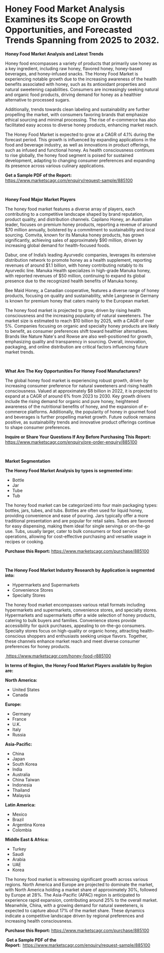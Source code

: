 <p><h1>Honey Food Market Analysis Examines its Scope on Growth Opportunities, and Forecasted Trends Spanning from 2025 to 2032.</h1></p><p><strong>Honey Food Market Analysis and Latest Trends</strong></p>
<p><p>Honey food encompasses a variety of products that primarily use honey as a key ingredient, including raw honey, flavored honey, honey-based beverages, and honey-infused snacks. The Honey Food Market is experiencing notable growth due to the increasing awareness of the health benefits associated with honey, such as its antioxidant properties and natural sweetening capabilities. Consumers are increasingly seeking natural and organic food products, driving demand for honey as a healthier alternative to processed sugars.</p><p>Additionally, trends towards clean labeling and sustainability are further propelling the market, with consumers favoring brands that emphasize ethical sourcing and minimal processing. The rise of e-commerce has also facilitated easy access to diverse honey products, enhancing market reach.</p><p>The Honey Food Market is expected to grow at a CAGR of 4.1% during the forecast period. This growth is influenced by expanding applications in the food and beverage industry, as well as innovations in product offerings, such as infused and functional honey. As health consciousness continues to rise globally, the honey food segment is poised for sustained development, adapting to changing consumer preferences and expanding its presence across various culinary applications.</p></p>
<p><strong>Get a Sample PDF of the Report:&nbsp;</strong> <a href="https://www.marketscagr.com/enquiry/request-sample/885100?utm_campaign=3623&utm_medium=2&utm_source=Github&utm_content=ia&utm_term=16042025&utm_id=honey-food">https://www.marketscagr.com/enquiry/request-sample/885100</a></p>
<p>&nbsp;</p>
<p><strong>Honey Food Major Market Players</strong></p>
<p><p>The honey food market features a diverse array of players, each contributing to a competitive landscape shaped by brand reputation, product quality, and distribution channels. Capilano Honey, an Australian leader, focuses on premium honey products, reporting a revenue of around $70 million annually, bolstered by a commitment to sustainability and local sourcing. Comvita, known for its Manuka honey products, has grown significantly, achieving sales of approximately $90 million, driven by increasing global demand for health-focused foods.</p><p>Dabur, one of India’s leading Ayurvedic companies, leverages its extensive distribution network to promote honey as a health supplement, reporting revenues of around $1.1 billion, with honey contributing notably to its Ayurvedic line. Manuka Health specializes in high-grade Manuka honey, with reported revenues of $50 million, continuing to expand its global presence due to the recognized health benefits of Manuka honey.</p><p>Bee Maid Honey, a Canadian cooperative, features a diverse range of honey products, focusing on quality and sustainability, while Langnese in Germany is known for premium honey that caters mainly to the European market.</p><p>The honey food market is projected to grow, driven by rising health consciousness and the increasing popularity of natural sweeteners. The market size is estimated to reach $10 billion by 2025, with a CAGR of over 5%. Companies focusing on organic and specialty honey products are likely to benefit, as consumer preferences shift toward healthier alternatives. Brands like Nature Nate's and Rowse are also well-positioned for growth, emphasizing quality and transparency in sourcing. Overall, innovation, packaging, and online distribution are critical factors influencing future market trends.</p></p>
<p>&nbsp;</p>
<p><strong>What Are The Key Opportunities For Honey Food Manufacturers?</strong></p>
<p><p>The global honey food market is experiencing robust growth, driven by increasing consumer preference for natural sweeteners and rising health consciousness. Valued at approximately $8 billion in 2022, it is projected to expand at a CAGR of around 6% from 2023 to 2030. Key growth drivers include the rising demand for organic and pure honey, heightened awareness of the nutritional benefits of honey, and the expansion of e-commerce platforms. Additionally, the popularity of honey in gourmet food and beverages is further propelling market growth. Future outlook remains positive, as sustainability trends and innovative product offerings continue to shape consumer preferences.</p></p>
<p><strong>Inquire or Share Your Questions If Any Before Purchasing This Report:</strong> <a href="https://www.marketscagr.com/enquiry/pre-order-enquiry/885100?utm_campaign=3623&utm_medium=2&utm_source=Github&utm_content=ia&utm_term=16042025&utm_id=honey-food">https://www.marketscagr.com/enquiry/pre-order-enquiry/885100</a></p>
<p>&nbsp;</p>
<p><strong>Market Segmentation</strong></p>
<p><strong>The Honey Food Market Analysis by types is segmented into:</strong></p>
<p><ul><li>Bottle</li><li>Jar</li><li>Tube</li><li>Tub</li></ul></p>
<p><p>The honey food market can be categorized into four main packaging types: bottles, jars, tubes, and tubs. Bottles are often used for liquid honey, providing convenience and ease of pouring. Jars typically offer a more traditional presentation and are popular for retail sales. Tubes are favored for easy dispensing, making them ideal for single servings or on-the-go use. Tubs, usually larger, cater to bulk consumers or food service operations, allowing for cost-effective purchasing and versatile usage in recipes or cooking.</p></p>
<p><strong>Purchase this Report:&nbsp;</strong><a href="https://www.marketscagr.com/purchase/885100?utm_campaign=3623&utm_medium=2&utm_source=Github&utm_content=ia&utm_term=16042025&utm_id=honey-food">https://www.marketscagr.com/purchase/885100</a></p>
<p>&nbsp;</p>
<p><strong>The Honey Food Market Industry Research by Application is segmented into:</strong></p>
<p><ul><li>Hypermarkets and Supermarkets</li><li>Convenience Stores</li><li>Specialty Stores</li></ul></p>
<p><p>The honey food market encompasses various retail formats including hypermarkets and supermarkets, convenience stores, and specialty stores. Hypermarkets and supermarkets offer a wide selection of honey products, catering to bulk buyers and families. Convenience stores provide accessibility for quick purchases, appealing to on-the-go consumers. Specialty stores focus on high-quality or organic honey, attracting health-conscious shoppers and enthusiasts seeking unique flavors. Together, these channels enhance market reach and meet diverse consumer preferences for honey products.</p></p>
<p><a href="https://www.marketscagr.com/honey-food-r885100?utm_campaign=3623&utm_medium=2&utm_source=Github&utm_content=ia&utm_term=16042025&utm_id=honey-food">&nbsp;https://www.marketscagr.com/honey-food-r885100</a></p>
<p><strong>In terms of Region, the Honey Food Market Players available by Region are:</strong></p>
<p>
    <p> <strong> North America: </strong>
        <ul>
            <li>United States</li>
            <li>Canada</li>
        </ul>
        </p> 
    <p> <strong> Europe: </strong>
        <ul>
            <li>Germany</li>
            <li>France</li>
            <li>U.K.</li>
            <li>Italy</li>
            <li>Russia</li>
        </ul>
        </p> 
    <p> <strong> Asia-Pacific: </strong>
        <ul>
            <li>China</li>
            <li>Japan</li>
            <li>South Korea</li>
            <li>India</li>
            <li>Australia</li>
            <li>China Taiwan</li>
            <li>Indonesia</li>
            <li>Thailand</li>
            <li>Malaysia</li>
        </ul>
        </p> 
    <p> <strong> Latin America: </strong>
        <ul>
            <li>Mexico</li>
            <li>Brazil</li>
            <li>Argentina Korea</li>
            <li>Colombia</li>
        </ul>
        </p> 
    <p> <strong> Middle East & Africa: </strong>
        <ul>
            <li>Turkey</li>
            <li>Saudi</li>
            <li>Arabia</li>
            <li>UAE</li>
            <li>Korea</li>
        </ul>
    </p>
    </p>
<p><p>The honey food market is witnessing significant growth across various regions. North America and Europe are projected to dominate the market, with North America holding a market share of approximately 30%, followed by Europe at 28%. The Asia-Pacific (APAC) region is anticipated to experience rapid expansion, contributing around 25% to the overall market. Meanwhile, China, with a growing demand for natural sweeteners, is expected to capture about 17% of the market share. These dynamics indicate a competitive landscape driven by regional preferences and increasing health consciousness.</p></p>
<p><strong>Purchase this Report: </strong><a href="https://www.marketscagr.com/purchase/885100?utm_campaign=3623&utm_medium=2&utm_source=Github&utm_content=ia&utm_term=16042025&utm_id=honey-food">https://www.marketscagr.com/purchase/885100</a></p>
<p>&nbsp;<strong>Get a Sample PDF of the Report:&nbsp;&nbsp;</strong><a href="https://www.marketscagr.com/enquiry/request-sample/885100?utm_campaign=3623&utm_medium=2&utm_source=Github&utm_content=ia&utm_term=16042025&utm_id=honey-food">https://www.marketscagr.com/enquiry/request-sample/885100</a></p>
<p><strong></strong></p>
<p><p></p><p></p><p></p></p>